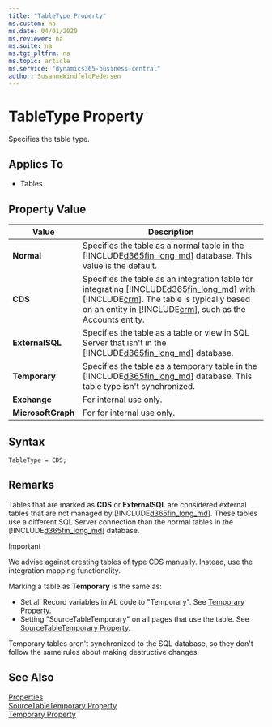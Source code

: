 ```yaml
---
title: "TableType Property"
ms.custom: na
ms.date: 04/01/2020
ms.reviewer: na
ms.suite: na
ms.tgt_pltfrm: na
ms.topic: article
ms.service: "dynamics365-business-central"
author: SusanneWindfeldPedersen
---
```


# TableType Property
Specifies the table type.  

## Applies To  

- Tables  

## Property Value  

|Value|Description|  
|-----------|-----------------|  
|**Normal**|Specifies the table as a normal table in the [!INCLUDE[d365fin_long_md](../includes/d365fin_long_md.md)] database. This value is the default.|  
|**CDS**|Specifies the table as an integration table for integrating [!INCLUDE[d365fin_long_md](../includes/d365fin_long_md.md)] with [!INCLUDE[crm](../includes/crm_md.md)]. The table is typically based on an entity in [!INCLUDE[crm](../includes/crm_md.md)], such as the Accounts entity.|  
|**ExternalSQL**|Specifies the table as a table or view in SQL Server that isn't in the [!INCLUDE[d365fin_long_md](../includes/d365fin_long_md.md)] database.|  
|**Temporary**|Specifies the table as a temporary table in the [!INCLUDE[d365fin_long_md](../includes/d365fin_long_md.md)] database. This table type isn't synchronized.|
|**Exchange**|For internal use only.|
|**MicrosoftGraph**|For for internal use only.|


## Syntax
```
TableType = CDS;
```

## Remarks  
 Tables that are marked as **CDS** or **ExternalSQL** are considered external tables that are not managed by [!INCLUDE[d365fin_long_md](../includes/d365fin_long_md.md)]. These tables use a different SQL Server connection than the normal tables in the [!INCLUDE[d365fin_long_md](../includes/d365fin_long_md.md)] database. <!-- For more information, see [External Tables](External-Tables.md).  -->

> [!IMPORTANT]  
>  We advise against creating tables of type CDS manually. Instead, use the integration mapping functionality.
<!-- For more information, see [Introduction to Dynamics 365 for Sales Integration Customization in Dynamics NAV](Introduction-to-Dynamics-CRM-Integration-Customization-in-Dynamics-NAV.md).  
 -->
 
Marking a table as **Temporary** is the same as:

-  Set all Record variables in AL code to "Temporary". See [Temporary Property](devenv-temporary-property.md).
-  Setting "SourceTableTemporary" on all pages that use the table. See [SourceTableTemporary Property](devenv-sourcetabletemporary-property.md).  

Temporary tables aren't synchronized to the SQL database, so they don't follow the same rules about making destructive changes.

## See Also  

[Properties](devenv-properties.md)  
[SourceTableTemporary Property](devenv-sourcetabletemporary-property.md)  
[Temporary Property](devenv-temporary-property.md)  
<!--  [External Tables](External-Tables.md)   
 [Table Designer](uiref/-$-S_2102-Table-Designer-$-.md)  -->


